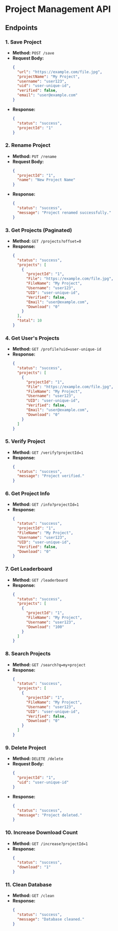 # Project Management API


## Endpoints

### 1. Save Project

- **Method:** `POST /save`
- **Request Body:**
  ```json
  {
    "url": "https://example.com/file.jpg",
    "projectName": "My Project",
    "username": "user123",
    "uid": "user-unique-id",
    "verified": false,
    "email": "user@example.com"
  }
  ```
- **Response:**
  ```json
  {
    "status": "success",
    "projectId": "1"
  }
  ```

### 2. Rename Project

- **Method:** `PUT /rename`
- **Request Body:**
  ```json
  {
    "projectId": "1",
    "name": "New Project Name"
  }
  ```
- **Response:**
  ```json
  {
    "status": "success",
    "message": "Project renamed successfully."
  }
  ```

### 3. Get Projects (Paginated)

- **Method:** `GET /projects?offset=0`
- **Response:**
  ```json
  {
    "status": "success",
    "projects": [
      {
        "projectId": "1",
        "File": "https://example.com/file.jpg",
        "FileName": "My Project",
        "Username": "user123",
        "UID": "user-unique-id",
        "Verified": false,
        "Email": "user@example.com",
        "Download": "0"
      }
    ],
    "total": 10
  }
  ```

### 4. Get User's Projects

- **Method:** `GET /profile?uid=user-unique-id`
- **Response:**
  ```json
  {
    "status": "success",
    "projects": [
      {
        "projectId": "1",
        "File": "https://example.com/file.jpg",
        "FileName": "My Project",
        "Username": "user123",
        "UID": "user-unique-id",
        "Verified": false,
        "Email": "user@example.com",
        "Download": "0"
      }
    ]
  }
  ```

### 5. Verify Project

- **Method:** `GET /verify?projectId=1`
- **Response:**
  ```json
  {
    "status": "success",
    "message": "Project verified."
  }
  ```

### 6. Get Project Info

- **Method:** `GET /info?projectId=1`
- **Response:**
  ```json
  {
    "status": "success",
    "projectId": "1",
    "FileName": "My Project",
    "Username": "user123",
    "UID": "user-unique-id",
    "Verified": false,
    "Download": "0"
  }
  ```

### 7. Get Leaderboard

- **Method:** `GET /leaderboard`
- **Response:**
  ```json
  {
    "status": "success",
    "projects": [
      {
        "projectId": "1",
        "FileName": "My Project",
        "Username": "user123",
        "Download": "100"
      }
    ]
  }
  ```

### 8. Search Projects

- **Method:** `GET /search?q=my+project`
- **Response:**
  ```json
  {
    "status": "success",
    "projects": [
      {
        "projectId": "1",
        "FileName": "My Project",
        "Username": "user123",
        "UID": "user-unique-id",
        "Verified": false,
        "Download": "0"
      }
    ]
  }
  ```

### 9. Delete Project

- **Method:** `DELETE /delete`
- **Request Body:**
  ```json
  {
    "projectId": "1",
    "uid": "user-unique-id"
  }
  ```
- **Response:**
  ```json
  {
    "status": "success",
    "message": "Project deleted."
  }
  ```

### 10. Increase Download Count

- **Method:** `GET /increase?projectId=1`
- **Response:**
  ```json
  {
    "status": "success",
    "download": "1"
  }
  ```

### 11. Clean Database

- **Method:** `GET /clean`
- **Response:**
  ```json
  {
    "status": "success",
    "message": "Database cleaned."
  }
  ```

